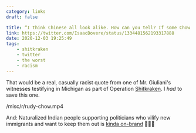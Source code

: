 ```yaml
---
category: links
draft: false

title: “I think Chinese all look alike. How can you tell? If some Chow shows up, you can be anybody and you can vote.”
link: https://twitter.com/IsaacDovere/status/1334481562193317888
date: 2020-12-03 19:25:49
tags:
    - shitkraken
    - twitter
    - the worst
    - racism
---
```


That would be a real, casually racist quote from one of Mr. Giuliani's witnesses testifying in Michigan as part of Operation [Shitkraken](/tags/shitkraken). I _had_ to save this one.

/misc/r/rudy-chow.mp4

And: Naturalized Indian people supporting politicians who vilify new immigrants and want to keep them out is [kinda on-brand](/posts/c08dcdcd13515a1bb16b6b47147477ab) 👏👏👏
